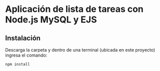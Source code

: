 # Aplicación de lista de tareas con Node.js MySQL y EJS

## Instalación
Descarga la carpeta y dentro de una terminal (ubicada en este proyecto) ingresa el comando:
``` 
npm install
```
